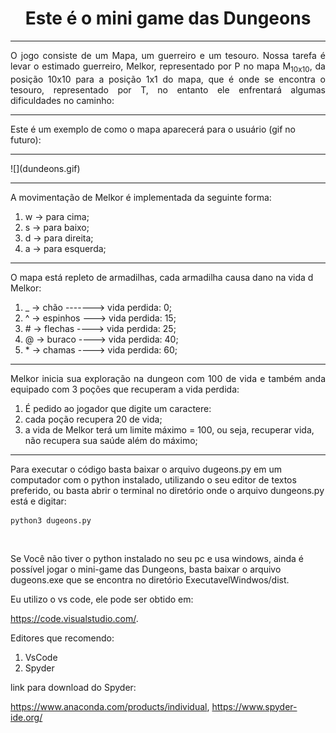 <h1 align="center"> Este é o mini game das Dungeons </h1>
<hr>

<div style="text-align: justify"> 
O jogo consiste de um Mapa, um guerreiro e um tesouro.
Nossa tarefa é levar o estimado guerreiro, Melkor, representado por P no mapa M<sub>10x10</sub>,
da posição 10x10 para a posição 1x1 do mapa, que é onde se encontra o tesouro,
representado por T, no entanto ele enfrentará algumas dificuldades no caminho: 
</div>
<hr>

<p>
Este é um exemplo de como o mapa aparecerá para o usuário (gif no futuro):
</p>

<hr>
![](dundeons.gif)
<hr>

<p>
A movimentação de Melkor é implementada da seguinte forma:<br>
<ol>
<li>w -> para cima;</li>
<li>s -> para baixo;</li>
<li>d -> para direita;</li>
<li>a -> para esquerda;
</ol>
</p>
<hr>

<p>
O mapa está repleto de armadilhas, cada armadilha causa dano na vida d Melkor:<br>
<ol>
<li>_ -> chão -------> vida perdida:  0;</li>
<li>^ -> espinhos ---> vida perdida: 15;</li>
<li># -> flechas ----> vida perdida: 25;</li>
<li>@ -> buraco  ----> vida perdida: 40;</li>
<li>* -> chamas  ----> vida perdida: 60;
</ol>
</p>
<hr>

<p>
<div style="text-align: justify"> 
Melkor inicia sua exploração na dungeon com 100 de vida e também anda equipado com 
3 poções que recuperam a vida perdida:
</div>
<ol>
<li>É pedido ao jogador que digite um caractere:</li>
<li>cada poção recupera 20 de vida;</li>
<li>a vida de Melkor terá um limite máximo = 100, ou seja, recuperar vida, não recupera sua saúde além do máximo;</li>
</ol>   
</p>
<hr>

<p>
Para executar o código basta baixar o arquivo dugeons.py em um computador com o python instalado, utilizando o seu editor de textos preferido, ou basta abrir o terminal no diretório onde o arquivo dungeons.py está e digitar:<br>

```
python3 dugeons.py
```
<br>

Se Você não tiver o python instalado no seu pc e usa windows, ainda é possível jogar o mini-game das Dungeons, basta baixar o arquivo dugeons.exe que se encontra no diretório ExecutavelWindwos/dist. <br>
 
Eu utilizo o vs code, ele pode ser obtido em:

https://code.visualstudio.com/. <br>

Editores que recomendo:
<ol>
<li>VsCode</li>
<li>Spyder</li>
</ol>  
link para download do Spyder: 

https://www.anaconda.com/products/individual, https://www.spyder-ide.org/


</p>

